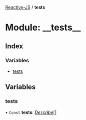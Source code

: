 [Reactive-JS](../README.md) / __tests__

# Module: \_\_tests\_\_

## Index

### Variables

* [tests](__tests__.md#tests)

## Variables

### tests

• `Const` **tests**: [*Describe*](testing.md#describe)[]
